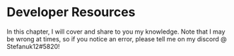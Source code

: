 # Developer Resources

In this chapter, I will cover and share to you my knowledge. Note that I may be wrong at times, so if you notice an error, please tell me on my discord @ Stefanuk12#5820!
